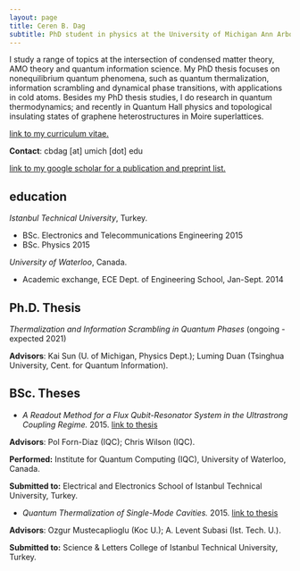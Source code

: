 ```yaml
---
layout: page
title: Ceren B. Dag
subtitle: PhD student in physics at the University of Michigan Ann Arbor
---
```


I study a range of topics at the intersection of condensed matter theory, AMO theory and quantum information science. My PhD thesis focuses on nonequilibrium quantum phenomena, such as quantum thermalization, information scrambling and dynamical phase transitions, with applications in cold atoms. Besides my PhD thesis studies, I do research in quantum thermodynamics; and recently in Quantum Hall physics and topological insulating states of graphene heterostructures in Moire superlattices.

[link to my curriculum vitae.](CV-03-30-2020.pdf)

**Contact**: cbdag [at] umich [dot] edu

[link to my google scholar for a publication and preprint list.](https://scholar.google.com/citations?hl=en&user=gAKYr8sAAAAJ)

## education

_Istanbul Technical University_, Turkey.
* BSc. Electronics and Telecommunications Engineering 2015
* BSc. Physics 2015

_University of Waterloo_, Canada.
* Academic exchange, ECE Dept. of Engineering School, Jan-Sept. 2014

## Ph.D. Thesis

_Thermalization and Information Scrambling in Quantum Phases_ (ongoing - expected 2021)

**Advisors**: Kai Sun (U. of Michigan, Physics Dept.); Luming Duan (Tsinghua University, Cent. for Quantum Information).

## BSc. Theses

* _A Readout Method for a Flux Qubit-Resonator System in the Ultrastrong Coupling Regime._ 2015. [link to thesis](thesisITUformat.pdf)

**Advisors**: Pol Forn-Diaz (IQC); Chris Wilson (IQC).

**Performed:** Institute for Quantum Computing (IQC), University of Waterloo, Canada.

**Submitted to:** Electrical and Electronics School of Istanbul Technical University, Turkey.

* _Quantum Thermalization of Single-Mode Cavities._ 2015. [link to thesis](thesis.pdf)

**Advisors**: Ozgur Mustecaplioglu (Koc U.); A. Levent Subasi (Ist. Tech. U.).

**Submitted to:** Science & Letters College of Istanbul Technical University, Turkey.



